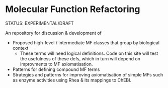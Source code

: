# Molecular Function Refactoring

STATUS: EXPERIMENTAL/DRAFT   

An repository for discussion & development of
* Proposed high-level / intermediate MF classes that group by biological context
  * These terms will need logical definitions.  Code on this site will test the usefulness of these defs, which in turn will depend on improvments to MF axiomatisation.
* Patterns for defining compound MF terms
* Strategies and patterns for improving axiomatisation of simple MFs such as enzyme activities using Rhea & its mappings to ChEBI.  
